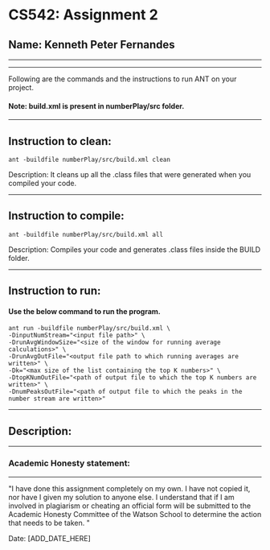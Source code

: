 # CS542: Assignment 2
## Name: Kenneth Peter Fernandes 

-----------------------------------------------------------------------
-----------------------------------------------------------------------


Following are the commands and the instructions to run ANT on your project.
#### Note: build.xml is present in numberPlay/src folder.

-----------------------------------------------------------------------
## Instruction to clean:

```commandline
ant -buildfile numberPlay/src/build.xml clean
```

Description: It cleans up all the .class files that were generated when you
compiled your code.

-----------------------------------------------------------------------
## Instruction to compile:

```commandline
ant -buildfile numberPlay/src/build.xml all
```

Description: Compiles your code and generates .class files inside the BUILD folder.

-----------------------------------------------------------------------
## Instruction to run:

#### Use the below command to run the program.

```commandline
ant run -buildfile numberPlay/src/build.xml \
-DinputNumStream="<input file path>" \
-DrunAvgWindowSize="<size of the window for running average calculations>" \
-DrunAvgOutFile="<output file path to which running averages are written>" \
-Dk="<max size of the list containing the top K numbers>" \
-DtopKNumOutFile="<path of output file to which the top K numbers are written>" \
-DnumPeaksOutFile="<path of output file to which the peaks in the number stream are written>"
```

-----------------------------------------------------------------------
## Description:


-----------------------------------------------------------------------
### Academic Honesty statement:
-----------------------------------------------------------------------

"I have done this assignment completely on my own. I have not copied
it, nor have I given my solution to anyone else. I understand that if
I am involved in plagiarism or cheating an official form will be
submitted to the Academic Honesty Committee of the Watson School to
determine the action that needs to be taken. "

Date: [ADD_DATE_HERE]


